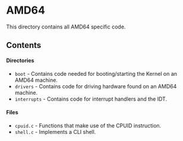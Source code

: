 # AMD64
This directory contains all AMD64 specific code.

## Contents

#### Directories
- `boot` - Contains code needed for booting/starting the Kernel on an AMD64 machine.
- `drivers` - Contains code for driving hardware found on an AMD64 machine.
- `interrupts` - Contains code for interrupt handlers and the IDT.

#### Files
- `cpuid.c` - Functions that make use of the CPUID instruction.
- `shell.c` - Implements a CLI shell.
